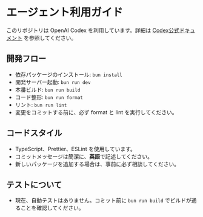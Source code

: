 # エージェント利用ガイド

このリポジトリは OpenAI Codex を利用しています。詳細は [Codex公式ドキュメント](https://platform.openai.com/docs/codex/overview) を参照してください。

## 開発フロー
- 依存パッケージのインストール: `bun install`
- 開発サーバー起動: `bun run dev`
- 本番ビルド: `bun run build`
- コード整形: `bun run format`
- リント: `bun run lint`
- 変更をコミットする前に、必ず format と lint を実行してください。

## コードスタイル
- TypeScript、Prettier、ESLint を使用しています。
- コミットメッセージは簡潔に、**英語**で記述してください。
- 新しいパッケージを追加する場合は、事前に必ず相談してください。

## テストについて
- 現在、自動テストはありません。コミット前に `bun run build` でビルドが通ることを確認してください。
